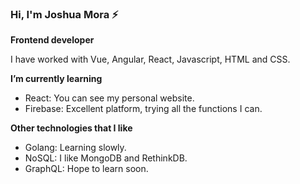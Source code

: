 ### Hi, I'm Joshua Mora ⚡

__Frontend developer__

I have worked with Vue, Angular, React, Javascript, HTML and CSS.

__I’m currently learning__

 * React: You can see my personal website.
 * Firebase: Excellent platform, trying all the functions I can.

__Other technologies that I like__

 * Golang: Learning slowly.
 * NoSQL: I like MongoDB and RethinkDB.
 * GraphQL: Hope to learn soon.

<!--

Here are some ideas to get you started:

- 🔭 I’m currently working on ...
- 🌱 I’m currently learning ...
- 👯 I’m looking to collaborate on ...
- 🤔 I’m looking for help with ...
- 💬 Ask me about ...
- 📫 How to reach me: ...
- 😄 Pronouns: ...
- ⚡ Fun fact: ...
-->
